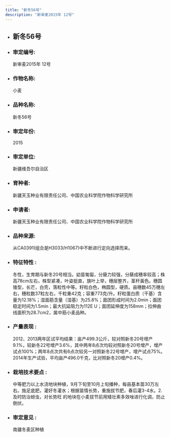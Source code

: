 ```yaml
---
title: "新冬56号"
description: "新审麦2015年 12号"
---
```

* ## 新冬56号
* ###  审定编号:  
   新审麦2015年 12号

*  ### 作物名称:  
   小麦

*   ###  品种名称: 
    新冬56号

*   ### 审定年份: 
    2015

*   ### 审定单位:  
    新疆维吾尔自治区

*   ### 育种者:  
    新疆天玉种业有限责任公司、中国农业科学院作物科学研究所

*   ### 申请者:  
    新疆天玉种业有限责任公司、中国农业科学院作物科学研究所

*   ### 品种来源:  
    从CA0391(组合是H3033/H1067)中不断进行定向选择而来。

*   ### 特征特性 : 
    冬性，生育期与新冬20号相当。幼苗匍匐，分蘖力较强，分蘖成穗率较高；株高78cm左右，株型紧凑，叶姿挺直，旗叶上举，穗层整齐，茎秆黃色。穗圆锥型，长芒，白壳，落粒性中等。籽粒白色，椭圆型，硬质。亩穗数45万穗左右，穗粒数37粒左右，千粒重42克；容重773克/升。籽粒蛋白质（干基）含量为12.18%；湿面筋含量（湿基）为25.8%；面团形成时间为2.0min；面团稳定时间为1.5min；最大抗延阻力为112E U；面团延伸度为158mm；拉伸曲线面积为28.7cm2，属中筋小麦品种。

*   ### 产量表现 : 
    2012、2013两年区试平均结果：亩产499.3公斤，较对照新冬20号增产9.1%，较新冬22号增产3.6%，其中两年8点次均较对照新冬20号增产，增产试点100%；两年8点次共有6点次较另一对照新冬22号增产，增产试点75%。2014年生产试验，平均亩产496.0千克，比对照新冬20增产0.4%。

*   ### 栽培技术要点 : 
    中等肥力以上水浇地块种植，9月下旬至10月上旬播种，每亩基本苗30万左右。施足底肥，灌好冬灌水；根据苗情长势，重施拔节肥，春后灌3-4水。2.及时防治蚜虫，对长势旺
的地块在小麦拔节前用矮壮素多效唑进行化调，防止倒伏。

*   ### 审定意见 : 
    南疆冬麦区种植
